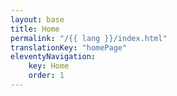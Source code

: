 ```yaml
---
layout: base
title: Home
permalink: "/{{ lang }}/index.html"
translationKey: "homePage"
eleventyNavigation:
    key: Home
    order: 1
---
```


